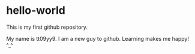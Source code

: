 # hello-world
This is my first github repository.

My name is tt09yy9.
I am a new guy to github.
Learning makes me happy! ^_^
